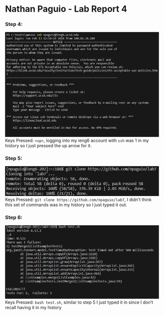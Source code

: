 # Nathan Paguio - Lab Report 4

### Step 4:
![Image](loginSS.png)
Keys Pressed: `<up>`, logging into my ieng6 account with `ssh` was 1 in my history so I just pressed the up arrow for it.

### Step 5:
![Image](step5.png)
Keys Pressed: `git clone https://github.com/npaguio/lab7`, I didn’t think this set of commands was in my history so I just typed it out.

### Step 6:
![Image](testTheFiles.png)
Keys Pressed: `bash test.sh`, similar to step 5 I just typed it in since I don’t recall having it in my history
